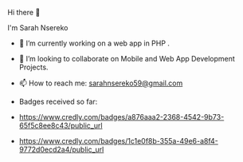 Hi there 👋

I'm Sarah Nsereko 




- 🌱 I’m currently working on a web app in PHP .
- 👯 I’m looking to collaborate on Mobile and Web App Development Projects.
- 📫 How to reach me: sarahnsereko59@gmail.com

- Badges received so far:

- https://www.credly.com/badges/a876aaa2-2368-4542-9b73-65f5c8ee8c43/public_url

- https://www.credly.com/badges/1c1e0f8b-355a-49e6-a8f4-9772d0ecd2a4/public_url


